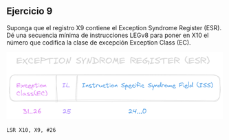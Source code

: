 ## Ejercicio 9
Suponga que el registro X9 contiene el Exception Syndrome Register (ESR). Dé una secuencia mínima de instrucciones LEGv8 para poner en X10 el número que codifica la clase de excepción Exception Class (EC).

![Exception syndrome register](./assets/ESR.png)

```
LSR X10, X9, #26
``` 